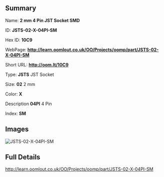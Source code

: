 

## Summary
 
Name: __2 mm 4 Pin JST Socket SMD__

ID: __JSTS-02-X-04PI-SM__

Hex ID: __10C9__

WebPage: __http://learn.oomlout.co.uk/OO/Projects/oomp/part/JSTS-02-X-04PI-SM__

Short URL: __http://oom.lt/10C9__


Type: __JSTS__ JST Socket 

Size: __02__ 2 mm 

Color: __X__  

Description __04PI__ 4 Pin 

Index: __SM__


## Images
![JSTS-02-X-04PI-SM](http://oomlout.com/oomp-gen/parts/JSTS-02-X-04PI-SM/JSTS-02-X-04PI-SM_420.jpg)



## Full Details

 http://learn.oomlout.co.uk/OO/Projects/oomp/part/JSTS-02-X-04PI-SM














